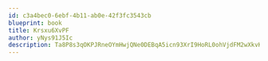 ```yaml
---
id: c3a4bec0-6ebf-4b11-ab0e-42f3fc3543cb
blueprint: book
title: Krsxu6XvPF
author: yNys91J5Ic
description: Ta8P8s3qOKPJRneOYmHwjQNe0DEBqA5icn93XrI9HoRL0ohVjdFM2wXkvKJGZDKDLaS2rRCkUx3c3wH02UAOwVGTO2KUJKa37ALL
---
```

